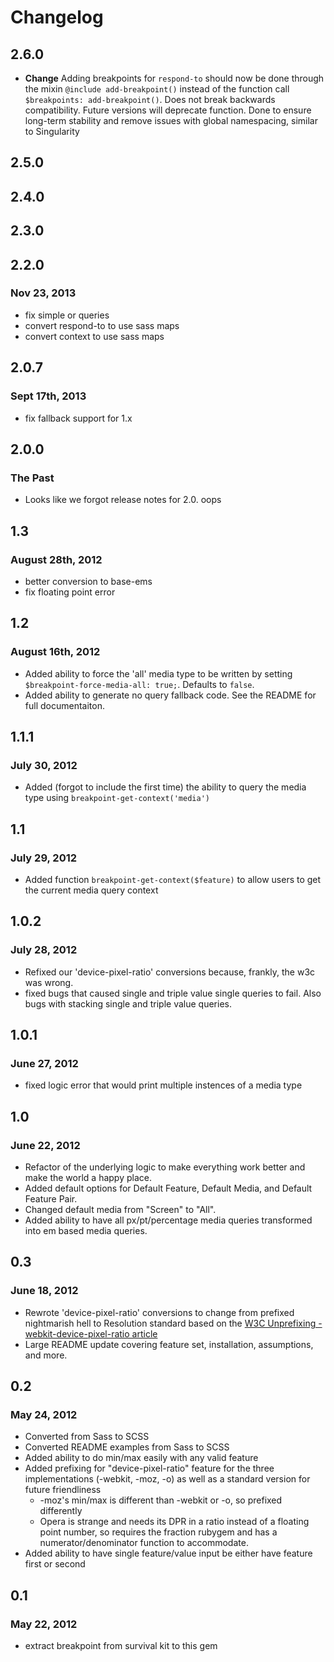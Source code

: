 # Changelog

## 2.6.0
* **Change** Adding breakpoints for `respond-to` should now be done through the mixin `@include add-breakpoint()` instead of the function call `$breakpoints: add-breakpoint()`. Does not break backwards compatibility. Future versions will deprecate function. Done to ensure long-term stability and remove issues with global namespacing, similar to Singularity

## 2.5.0

## 2.4.0

## 2.3.0

## 2.2.0
### Nov 23, 2013
* fix simple or queries
* convert respond-to to use sass maps
* convert context to use sass maps

## 2.0.7
### Sept 17th, 2013
* fix fallback support for 1.x

## 2.0.0
### The Past
* Looks like we forgot release notes for 2.0. oops

## 1.3
### August 28th, 2012
* better conversion to base-ems
* fix floating point error

## 1.2
### August 16th, 2012
* Added ability to force the 'all' media type to be written by setting `$breakpoint-force-media-all: true;`. Defaults to `false`.
* Added ability to generate no query fallback code. See the README for full documentaiton.

## 1.1.1
### July 30, 2012
* Added (forgot to include the first time) the ability to query the media type using `breakpoint-get-context('media')`


## 1.1
### July 29, 2012
* Added function `breakpoint-get-context($feature)` to allow users to get the current media query context

## 1.0.2
### July 28, 2012
* Refixed our 'device-pixel-ratio' conversions because, frankly, the w3c was wrong.
* fixed bugs that caused single and triple value single queries to fail. Also bugs with stacking single and triple value queries.

## 1.0.1
### June 27, 2012
* fixed logic error that would print multiple instences of a media type

## 1.0
### June 22, 2012
* Refactor of the underlying logic to make everything work better and make the world a happy place.
* Added default options for Default Feature, Default Media, and Default Feature Pair.
* Changed default media from "Screen" to "All".
* Added ability to have all px/pt/percentage media queries transformed into em based media queries.

## 0.3
### June 18, 2012
* Rewrote 'device-pixel-ratio' conversions to change from prefixed nightmarish hell to Resolution standard based on the [W3C Unprefixing -webkit-device-pixel-ratio article](http://www.w3.org/blog/CSS/2012/06/14/unprefix-webkit-device-pixel-ratio/)
* Large README update covering feature set, installation, assumptions, and more.

## 0.2
### May 24, 2012
* Converted from Sass to SCSS
* Converted README examples from Sass to SCSS
* Added ability to do min/max easily with any valid feature
* Added prefixing for "device-pixel-ratio" feature for the three implementations (-webkit, -moz, -o) as well as a standard version for future friendliness
  * -moz's min/max is different than -webkit or -o, so prefixed differently
  * Opera is strange and needs its DPR in a ratio instead of a floating point number, so requires the fraction rubygem and has a numerator/denominator function to accommodate.
* Added ability to have single feature/value input be either have feature first or second

## 0.1
### May 22, 2012
* extract breakpoint from survival kit to this gem
